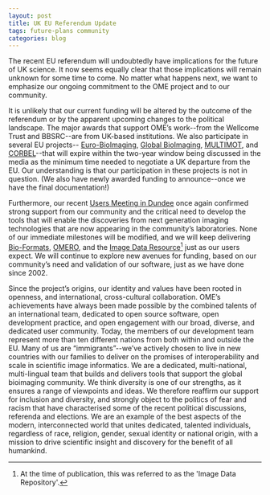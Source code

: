 ```yaml
---
layout: post
title: UK EU Referendum Update
tags: future-plans community
categories: blog
---
```


The recent EU referendum will undoubtedly have implications for the future of
UK science. It now seems equally clear that those implications will remain
unknown for some time to come. No matter what happens next, we want to
emphasize our ongoing commitment to the OME project and to our community.

It is unlikely that our current funding will be altered by the outcome of the
referendum or by the apparent upcoming changes to the political landscape. The
major awards that support OME’s work--from the Wellcome Trust and BBSRC--are
from UK-based institutions.  We also participate in several EU projects--
[Euro-BioImaging](http://www.eurobioimaging.eu/),
[Global BioImaging](http://www.eurobioimaging.eu/global-bioimaging),
[MULTIMOT](https://multimot.org/), and
[CORBEL](https://www.elixir-europe.org/about/eu-projects/corbel)--that will
expire within the two-year window being discussed in the media as the minimum
time needed to negotiate a UK departure from the EU. Our understanding is that
our participation in these projects is not in question. (We also have newly
awarded funding to announce--once we have the final documentation!)

Furthermore, our recent [Users Meeting in Dundee](http://www.openmicroscopy.org/site/community/minutes/meetings/11th-annual-users-meeting-2016)
once again confirmed strong support from our community and the critical need
to develop the tools that will enable the discoveries from next generation
imaging technologies that are now appearing in the community’s laboratories.
None of our immediate milestones will be modified, and we will keep delivering
[Bio-Formats](http://www.openmicroscopy.org/site/products/bio-formats),
[OMERO](https://www.openmicroscopy.org/site/products/omero), and the
[Image Data Resource](http://idr.openmicroscopy.org/)[^1] just as our users
expect. We will continue to explore new avenues for funding, based on our
community’s need and validation of our software, just as we have done since
2002.

Since the project’s origins, our identity and values have been rooted in
openness, and international, cross-cultural collaboration. OME’s achievements
have always been made possible by the combined talents of an international
team, dedicated to open source software, open development practice, and open
engagement with our broad, diverse, and dedicated user community. Today, the
members of our development team represent more than ten different nations from
both within and outside the EU. Many of us are “immigrants”--we’ve actively
chosen to live in new countries with our families to deliver on the promises
of interoperability and scale in scientific image informatics. We are a
dedicated, multi-national, multi-lingual team that builds and delivers tools
that support the global bioimaging community. We think diversity is one of our
strengths, as it ensures a range of viewpoints and ideas. We therefore
reaffirm our support for inclusion and diversity, and strongly object to the
politics of fear and racism that have characterised some of the recent
political discussions, referenda and elections. We are an example of the best
aspects of the modern, interconnected world that unites dedicated, talented
individuals, regardless of race, religion, gender, sexual identity or national
origin, with a mission to drive scientific insight and discovery for the
benefit of all humankind.

[^1]: At the time of publication, this was referred to as the 'Image Data Repository'.